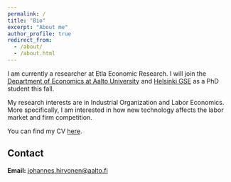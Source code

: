 ```yaml
---
permalink: /
title: "Bio"
excerpt: "About me"
author_profile: true
redirect_from: 
  - /about/
  - /about.html
---
```


I am currently a researcher at Etla Economic Research. I will join the [Department of Economics at Aalto University](https://www.aalto.fi/en/department-of-economics "Aalto, Economics") and [Helsinki GSE](https://www.helsinkigse.fi/ "Helsinki GSE") as a PhD student this fall.

My research interests are in Industrial Organization and Labor Economics. More specifically, I am interested in how new technology affects the labor market and firm competition.

You can find my CV [here](https://hirvj.github.io/files/CV-Hirvonen.pdf "CV").

## Contact

**Email:** johannes.hirvonen@aalto.fi